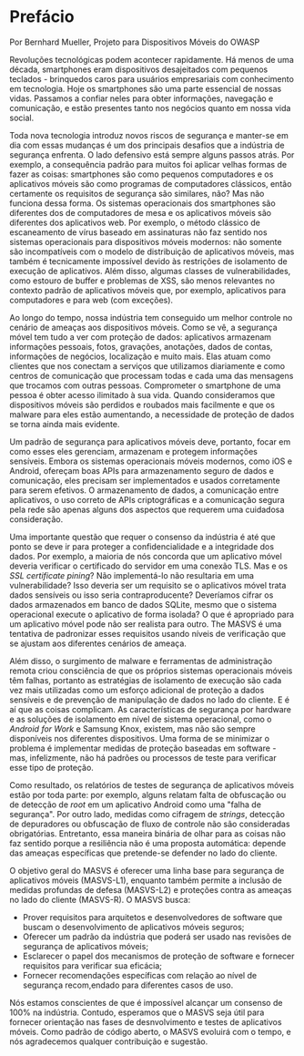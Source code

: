 # Prefácio

Por Bernhard Mueller, Projeto para Dispositivos Móveis do OWASP

Revoluções tecnológicas podem acontecer rapidamente. Há menos de uma década, smartphones eram dispositivos desajeitados com pequenos teclados - brinquedos caros para usuários empresariais com conhecimento em tecnologia. Hoje os smartphones são uma parte essencial de nossas vidas. Passamos a confiar neles para obter informações, navegação e comunicação, e estão presentes tanto nos negócios quanto em nossa vida social.

Toda nova tecnologia introduz novos riscos de segurança e manter-se em dia com essas mudanças é um dos principais desafios que a indústria de segurança enfrenta. O lado defensivo está sempre alguns passos atrás. Por exemplo, a consequência padrão para muitos foi aplicar velhas formas de fazer as coisas: smartphones são como pequenos computadores e os aplicativos móveis são como programas de computadores clássicos, então certamente os requisitos de segurança são similares, não? Mas não funciona dessa forma. Os sistemas operacionais dos smartphones são diferentes dos de computadores de mesa e os aplicativos móveis são diferentes dos aplicativos web. Por exemplo, o método clássico de escaneamento de vírus baseado em assinaturas não faz sentido nos sistemas operacionais para dispositivos móveis modernos: não somente são incompatíveis com o modelo de distribuição de aplicativos móveis, mas também é tecnicamente impossível devido às restrições de isolamento de execução de aplicativos. Além disso, algumas classes de vulnerabilidades, como estouro de buffer e problemas de XSS, são menos relevantes no contexto padrão de aplicativos móveis que, por exemplo, aplicativos para computadores e para web (com exceções).

Ao longo do tempo, nossa indústria tem conseguido um melhor controle no cenário de ameaças aos dispositivos móveis. Como se vê, a segurança móvel tem tudo a ver com proteção de dados: aplicativos armazenam informações pessoais, fotos, gravações, anotações, dados de contas, informações de negócios, localização e muito mais. Elas atuam como clientes que nos conectam a serviços que utilizamos diariamente e como centros de comunicação que processam todas e cada uma das mensagens que trocamos com outras pessoas. Comprometer o smartphone de uma pessoa é obter acesso ilimitado à sua vida. Quando consideramos que dispositivos móveis são perdidos e roubados mais facilmente e que os malware para eles estão aumentando, a necessidade de proteção de dados se torna ainda mais evidente.

Um padrão de segurança para aplicativos móveis deve, portanto, focar em como esses eles gerenciam, armazenam e protegem informações sensíveis. Embora os sistemas operacionais móveis modernos, como iOS e Android, ofereçam boas APIs para armazenamento seguro de dados e comunicação, eles precisam ser implementados e usados corretamente para serem efetivos. O armazenamento de dados, a comunicação entre aplicativos, o uso correto de APIs criptográficas e a comunicação segura pela rede são apenas alguns dos aspectos que requerem uma cuidadosa consideração.

Uma importante questão que requer o consenso da indústria é até que ponto se deve ir para proteger a confidencialidade e a integridade dos dados. Por exemplo, a maioria de nós concorda que um aplicativo móvel deveria verificar o certificado do servidor em uma conexão TLS. Mas e os _SSL certificate pining_? Não implementá-lo não resultaria em uma vulnerabilidade? Isso deveria ser um requisito se o aplicativos móvel trata dados sensíveis ou isso seria contraproducente? Deveríamos cifrar os dados armazenados em banco de dados SQLite, mesmo que o sistema operacional execute o aplicativo de forma isolada? O que é apropriado para um aplicativo móvel pode não ser realista para outro. The MASVS é uma tentativa de padronizar esses requisitos usando níveis de verificação que se ajustam aos diferentes cenários de ameaça.

Além disso, o surgimento de malware e ferramentas de administração remota criou consciência de que os próprios sistemas operacionais móveis têm falhas, portanto as estratégias de isolamento de execução são cada vez mais utilizadas  como um esforço adicional de proteção a dados sensíveis e de prevenção de manipulação de dados no lado do cliente. E é aí que as coisas complicam. As características de segurança por hardware e as soluções de isolamento em nível de sistema operacional, como o _Android for Work_ e Samsung Knox, existem, mas não são sempre disponíveis nos diferentes dispositivos. Uma forma de se minimizar o problema é implementar medidas de proteção baseadas em software - mas, infelizmente, não há padrões ou processos de teste para verificar esse tipo de proteção.

Como resultado, os relatórios de testes de segurança de aplicativos móveis estão por toda parte: por exemplo, alguns relatam falta de obfuscação ou de detecção de _root_ em um aplicativo Android como uma "falha de segurança". Por outro lado, medidas como cifragem de _strings_, detecção de depuradores ou obfuscação de fluxo de controle não são consideradas obrigatórias. Entretanto, essa maneira binária de olhar para as coisas não faz sentido porque a resiliência não é uma proposta automática: depende das ameaças específicas que pretende-se defender no lado do cliente.

O objetivo geral do MASVS é oferecer uma linha base para segurança de aplicativos móveis (MASVS-L1), enquanto também permite a inclusão de medidas profundas de defesa (MASVS-L2) e proteções contra as ameaças no lado do cliente (MASVS-R). O MASVS busca:

- Prover requisitos para arquitetos e desenvolvedores de software que buscam o desenvolvimento de aplicativos móveis seguros;
- Oferecer um padrão da indústria que poderá ser usado nas revisões de segurança de aplicativos móveis;
- Esclarecer o papel dos mecanismos de proteção de software e fornecer requisitos para verificar sua eficácia;
- Fornecer recomendações específicas com relação ao nível de segurança recom,endado para diferentes casos de uso.

Nós estamos conscientes de que é impossível alcançar um consenso de 100% na indústria. Contudo, esperamos que o MASVS seja útil para fornecer orientação nas fases de desnvolvimento e testes de aplicativos móveis. Como padrão de código aberto, o MASVS evoluirá com o tempo, e nós agradecemos qualquer contribuição e sugestão.
